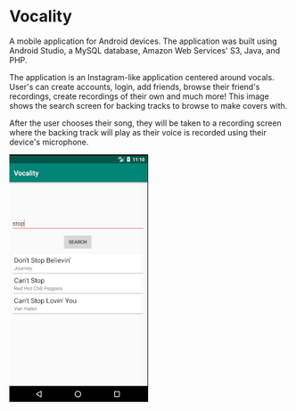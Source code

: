 # Vocality

A mobile application for Android devices. The application was built using Android Studio, a MySQL database, Amazon Web Services' S3, Java, and PHP.

The application is an Instagram-like application centered around vocals. User's can create accounts, login, add friends, browse their friend's recordings, create recordings of their own and much more! This image shows the search screen for backing tracks to browse to make covers with.

After the user chooses their song, they will be taken to a recording screen where the backing track will play as their voice is recorded using their device's microphone.

![](./GitHubImages/search_songs.png)
